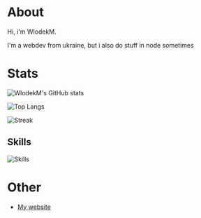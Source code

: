 # About
Hi, i'm WlodekM.

I'm a webdev from ukraine, but i also do stuff in node sometimes


# Stats
![WlodekM's GitHub stats](https://github-readme-stats.vercel.app/api?username=WlodekM&show_icons=true&include_all_commits=true&theme=transparent)

![Top Langs](https://github-readme-stats.vercel.app/api/top-langs/?username=WlodekM&langs_count=1000&layout=compact&theme=transparent&hide=html)

![Streak](https://github-readme-streak-stats.herokuapp.com/?user=WlodekM&layout=compact&theme=transparent)

<!--Idk why it says HTML 97% i have like 27 JS repos and only 13 HTML repos ¯\_(ツ)_/¯-->

<!-- ![GitHub Streak](http://github-readme-streak-stats.herokuapp.com?user=WlodekM) -->
## Skills
![Skills](https://skillicons.dev/icons?i=js,nodejs,html,css,bootstrap,svelte,express)

# Other
- [My website](https://wlodekm.nekoweb.org/)
